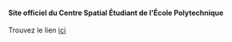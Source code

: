 #### Site officiel du Centre Spatial Étudiant de l'École Polytechnique 

Trouvez le lien [ici](http://astronautix-cse-polytechnique.github.io/)
